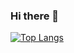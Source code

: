 ### Hi there 👋


[![Top Langs](https://github-readme-stats.vercel.app/api/top-langs/?username=Foke37&&layout=compact&theme=dracula)](https://github.com/anuraghazra/github-readme-stats)

<!--
**Foke37/Foke37** is a ✨ _special_ ✨ repository because its `README.md` (this file) appears on your GitHub profile.

Here are some ideas to get you started:

- 🔭 I’m currently working on ...
- 🌱 I’m currently learning ...
- 👯 I’m looking to collaborate on ...
- 🤔 I’m looking for help with ...
- 💬 Ask me about ...
- 📫 How to reach me: ...
- 😄 Pronouns: ...
- ⚡ Fun fact: ...
-->
